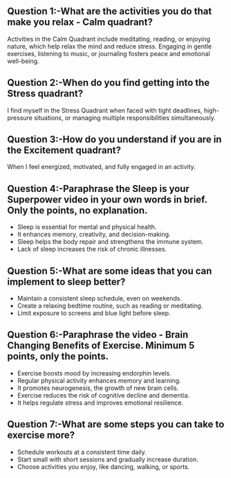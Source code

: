## Question 1:-What are the activities you do that make you relax - Calm quadrant?
Activities in the Calm Quadrant include meditating, reading, or enjoying nature, which help relax the mind and reduce stress. Engaging in gentle exercises, listening to music, or journaling fosters peace and emotional well-being.

## Question 2:-When do you find getting into the Stress quadrant?
I find myself in the Stress Quadrant when faced with tight deadlines, high-pressure situations, or managing multiple responsibilities simultaneously.

## Question 3:-How do you understand if you are in the Excitement quadrant?
When I feel energized, motivated, and fully engaged in an activity.

## Question 4:-Paraphrase the Sleep is your Superpower video in your own words in brief. Only the points, no explanation.
* Sleep is essential for mental and physical health.
* It enhances memory, creativity, and decision-making.
* Sleep helps the body repair and strengthens the immune system.
* Lack of sleep increases the risk of chronic illnesses.

## Question 5:-What are some ideas that you can implement to sleep better?
* Maintain a consistent sleep schedule, even on weekends.
* Create a relaxing bedtime routine, such as reading or meditating.
* Limit exposure to screens and blue light before sleep.

## Question 6:-Paraphrase the video - Brain Changing Benefits of Exercise. Minimum 5 points, only the points.
* Exercise boosts mood by increasing endorphin levels.
* Regular physical activity enhances memory and learning.
* It promotes neurogenesis, the growth of new brain cells.
* Exercise reduces the risk of cognitive decline and dementia.
* It helps regulate stress and improves emotional resilience.

## Question 7:-What are some steps you can take to exercise more?
* Schedule workouts at a consistent time daily.
* Start small with short sessions and gradually increase duration.
* Choose activities you enjoy, like dancing, walking, or sports.

